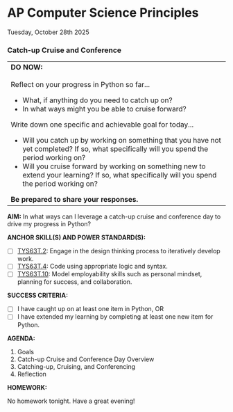 # AP Computer Science Principles
Tuesday, October 28th 2025

### Catch-up Cruise and Conference
<table>
  <tr>
    <td>
      <b>DO NOW:</b><br><br>
      Reflect on your progress in Python so far...
      <ul>
        <li>What, if anything do you need to catch up on?</li>
        <li>In what ways might you be able to cruise forward?</li>
      </ul>
      Write down one specific and achievable goal for today...
      <ul>
        <li>Will you catch up by working on something that you have not yet completed?  If so, what specifically will you spend the period working on?</li>
        <li>Will you cruise forward by working on something new to extend your learning? If so, what specifically will you spend the period working on?</li>
      </ul>
   <b>Be prepared to share your responses.</b> 
   </td>
  </tr>
</table>

**AIM:** In what ways can I leverage a catch-up cruise and conference day to drive my progress in Python?

**ANCHOR SKILL(S) AND POWER STANDARD(S):** 

 - [ ] <ins>TYS63T.2</ins>: Engage in the design thinking process to iteratively develop work.
 - [ ] <ins>TYS63T.4</ins>: Code using appropriate logic and syntax.
 - [ ] <ins>TYS63T.10</ins>: Model employability skills such as personal mindset, planning for success, and collaboration.
 
**SUCCESS CRITERIA:**
- [ ] I have caught up on at least one item in Python, OR
- [ ] I have extended my learning by completing at least one new item for Python.

**AGENDA:**

1. Goals
2. Catch-up Cruise and Conference Day Overview
3. Catching-up, Cruising, and Conferencing
4. Reflection

**HOMEWORK:** 

No homework tonight.  Have a great evening!
